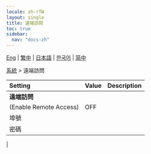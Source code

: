 ```yaml
---
locale: zh-rTW
layout: single
title: 遠端訪問
toc: true
sidebar:
  nav: "docs-zh"
---
```

[Eng](/dancexr/menu/2025.4/system2/remote_access) | [繁中](/tw/dancexr/menu/2025.4/system2/remote_access) | [日本語](/jp/dancexr/menu/2025.4/system2/remote_access) | [한국어](/kr/dancexr/menu/2025.4/system2/remote_access) | [简中](/zh/dancexr/menu/2025.4/system2/remote_access)

[系統](../menu#系統) > 遠端訪問



| Setting | Value | Description |
| :--- | --- | :--- |
|**遠端訪問** | | 
| (Enable Remote Access) | OFF | 
| 埠號 || 
| 密碼 || 
|
